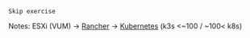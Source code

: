 ```
Skip exercise
```

Notes:
ESXi (VUM) ->  [Rancher](https://ranchermanager.docs.rancher.com/v2.6/reference-guides/rancher-manager-architecture/communicating-with-downstream-user-clusters) -> [Kubernetes](https://kubernetes.io/docs/setup/production-environment/tools/kubeadm/ha-topology/) (k3s <~100 / ~100< k8s)